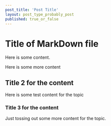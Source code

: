 ```yaml
---
post_title: 'Post Title'
layout: post_type_probably_post
published: true_or_false
---
```


# Title of MarkDown file

Here is some content.

Here is some more content

## Title 2 for the content

Here is some test content for the topic

### Title 3 for the content

Just tossing out some more content for the topic.
